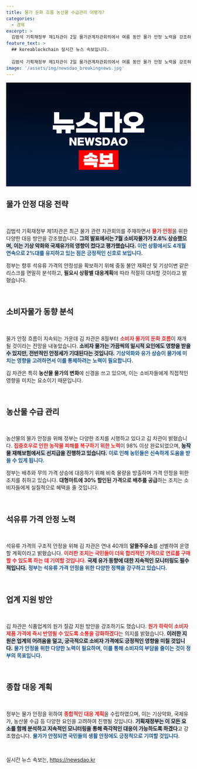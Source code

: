 ```yaml
---
title: 물가 둔화 흐름 농산물 수급관리 어떻게?
categories:
  - 경제
excerpt: >
  김범석 기획재정부 제1차관이 2일 물가관계차관회의에서 여름 동안 물가 안정 노력을 강조하며, 상황별 대응계획과 함께 석유류 가격 구조적 안정을 위한 알뜰주유소 확대 계획을 발표했습니다.
feature_text: >
  ## koreablockchain 실시간 뉴스 속보입니다.

  김범석 기획재정부 제1차관이 2일 물가관계차관회의에서 여름 동안 물가 안정 노력을 강조하며, 상황별 대응계획과 함께 석유류 가격 구조적 안정을 위한 알뜰주유소 확대 계획을 발표했습니다.
image: '/assets/img/newsdao_breakingnews.jpg'
---
```


<p><img src="/assets/img/newsdao_breakingnews.jpg" alt="koreablockchain 속보" /></p>

<h2 data-ke-size="size26">물가 안정 대응 전략</h2>

<p data-ke-size="size16">&nbsp;</p>

<p>김범석 기획재정부 제1차관은 최근 물가 관련 차관회의를 주재하면서 <b><span style="color: #ee2323;">물가 안정</span></b>을 위한 다양한 대응 방안을 강조했습니다. <b><span style="background-color: #21538527;">그의 발표에서는 7월 소비자물가가 2.6% 상승했으며, 이는 기상 악화와 국제유가의 영향이 컸다고 평가했습니다.</span></b>  <b><span style="color: #1a5490;">이런 상황에서도 4개월 연속으로 2%대를 유지하고 있는 점은 긍정적인 신호로 보입니다.</span></b> </p>

<p>정부는 향후 석유류 가격의 안정성을 확보하기 위해 중동 불안 재확산 및 기상이변 같은 리스크를 면밀히 분석하고, <b><span style="ee2323;">필요시 상황별 대응계획</span></b>에 따라 적절히 대처할 것이라고 밝혔습니다.</p>

<p data-ke-size="size16">&nbsp;</p>

<h2 data-ke-size="size26">소비자물가 동향 분석</h2>

<p data-ke-size="size16">&nbsp;</p>

<p>물가 안정 흐름이 지속되는 가운데 김 차관은 8월부터 <b><span style="color: #ee2323;">소비자 물가의 둔화 흐름</span></b>이 재개될 것이라는 전망을 내놓았습니다. <b><span style="background-color: #21538527;">소비자 물가는 가끔씩의 일시적 요인에도 영향을 받을 수 있지만, 전반적인 안정세가 기대된다는 것입니다.</span></b> <b><span style="color: #1a5490;">기상악화와 유가 상승이 물가에 미치는 영향을 고려하면서 이를 통제하려는 노력이 필요합니다.</span></b></p>

<p>김 차관은 특히 <b>농산물 물가의 변화</b>에 신경을 쓰고 있으며, 이는 소비자들에게 직접적인 영향을 미치는 요소이기 때문입니다.</p>

<p data-ke-size="size16">&nbsp;</p>

<h2 data-ke-size="size26">농산물 수급 관리</h2>

<p data-ke-size="size16">&nbsp;</p>

<p>농산물의 물가 안정을 위해 정부는 다양한 조치를 시행하고 있다고 김 차관이 밝혔습니다. <b><span style="color: #ee2323;">집중호우로 인한 농작물 피해를 복구하기 위한 노력</span></b>이 98% 이상 완료되었으며, <b><span style="background-color: #21538527;">농작물 재해보험에서도 선지급을 진행하고 있습니다.</span></b> <b><span style="color: #1a5490;">이로 인해 농민들은 신속하게 도움을 받을 수 있게 됩니다.</span></b></p>

<p>정부는 배추와 무의 가격 상승에 대응하기 위해 비축 물량을 방출하며 가격 안정을 위한 조치를 취하고 있습니다. <b>대형마트에 30% 할인된 가격으로 배추를 공급</b>하는 조치는 소비자들에게 실질적으로 혜택을 줄 것입니다.</p>

<p data-ke-size="size16">&nbsp;</p>

<h2 data-ke-size="size26">석유류 가격 안정 노력</h2>

<p data-ke-size="size16">&nbsp;</p>

<p>석유류 가격의 구조적 안정을 위해 김 차관은 연내 40개의 <b>알뜰주유소</b>를 선별하여 운영할 계획이라고 밝혔습니다. <b><span style="color: #ee2323;">이러한 조치는 국민들이 더욱 합리적인 가격으로 연료를 구매할 수 있도록 하는 데 기여할 것입니다.</span></b> <b><span style="background-color: #21538527;">국제 유가 동향에 대한 지속적인 모니터링도 필수적입니다.</span></b> <b><span style="color: #1a5490;">정부는 석유류 가격 안정을 위한 다양한 정책을 강구하고 있습니다.</span></b></p>

<p data-ke-size="size16">&nbsp;</p>

<h2 data-ke-size="size26">업계 지원 방안</h2>

<p data-ke-size="size16">&nbsp;</p>

<p>김 차관은 식품업계의 원가 절감 지원 방안을 강조하기도 했습니다. <b><span style="color: #ee2323;">원가 하락이 소비자 제품 가격에 즉시 반영될 수 있도록 소통을 강화하겠다</span></b>는 의지를 밝혔습니다. <b><span style="background-color: #21538527;">이러한 지원은 업계의 어려움을 덜고, 궁극적으로 소비자 가격에도 긍정적인 영향을 미칠 것입니다.</span></b> <b><span style="color: #1a5490;">물가 안정을 위한 다양한 노력이 필요하며, 이를 통해 소비자의 부담을 줄이는 것이 정부의 목표입니다.</span></b></p>

<p data-ke-size="size16">&nbsp;</p>

<h2 data-ke-size="size26">종합 대응 계획</h2>

<p data-ke-size="size16">&nbsp;</p>

<p>정부는 물가 안정을 위하여 <b><span style="color: #ee2323;">종합적인 대응 계획</span></b>을 수립하였으며, 이는 기상악화, 국제유가, 농산물 수급 등 다양한 요인을 고려하여 진행될 것입니다. <b><span style="background-color: #21538527;">기획재정부는 이 모든 요소를 함께 분석하고 지속적인 모니터링을 통해 즉각적인 대응이 가능하도록 하겠다</span></b>고 강조했습니다. <b><span style="color: #1a5490;">물가가 안정되면 국민들의 생활 안정에도 긍정적으로 기여할 것입니다.</span></b></p>

<p data-ke-size="size16">&nbsp;</p>
실시간 뉴스 속보는, <a href="https://newsdao.kr" rel="dofollow">https://newsdao.kr</a>



